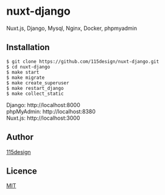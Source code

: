 # nuxt-django
Nuxt.js, Django, Mysql, Nginx, Docker, phpmyadmin

## Installation

    $ git clone https://github.com/115design/nuxt-django.git
    $ cd nuxt-django
    $ make start
    $ make migrate
    $ make create_superuser
    $ make restart_django
    $ make collect_static
		
Django: http://localhost:8000  
phpMyAdmin: http://localhost:8380  
Nuxt.js: http://localhost:3000

## Author

[115design](http://115design.main.jp/)

## Licence

[MIT](https://opensource.org/licenses/MIT)
